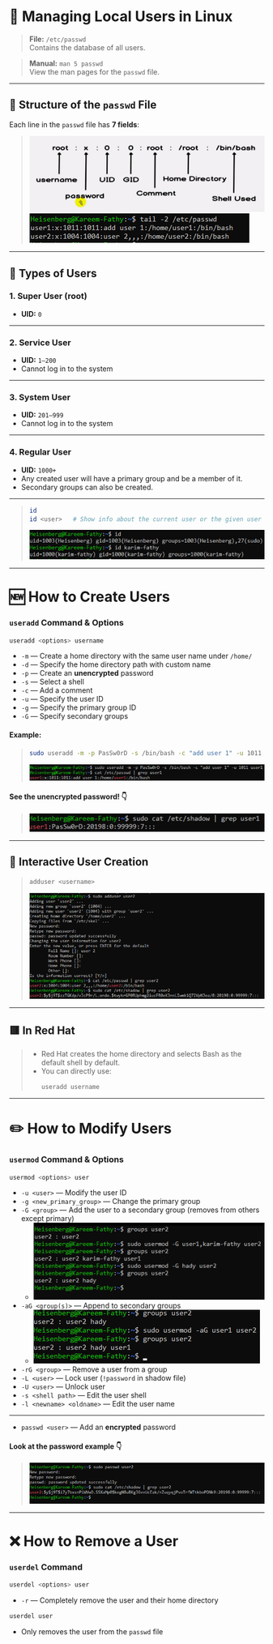 # 👤 Managing Local Users in Linux

> **File:** `/etc/passwd`  
> Contains the database of all users.

> **Manual:** `man 5 passwd`  
> View the man pages for the `passwd` file.

---

## 📄 Structure of the `passwd` File

Each line in the `passwd` file has **7 fields**:

> ![alt text](screens/image-48.png)  
> ![alt text](screens/image-43.png)

---

## 👑 Types of Users

### 1. **Super User (root)**
- **UID:** `0`

---

### 2. **Service User**
- **UID:** `1–200`
- Cannot log in to the system

---

### 3. **System User**
- **UID:** `201–999`
- Cannot log in to the system

---

### 4. **Regular User**
- **UID:** `1000+`
- Any created user will have a primary group and be a member of it.
- Secondary groups can also be created.

---

> ```bash
> id
> id <user>   # Show info about the current user or the given user
> ```
> ![alt text](screens/image-29.png)

---

# 🆕 How to Create Users

### `useradd` Command & Options

```bash
useradd <options> username
```
- `-m`    — Create a home directory with the same user name under `/home/`
- `-d`    — Specify the home directory path with custom name
- `-p`    — Create an **unencrypted** password
- `-s`    — Select a shell
- `-c`    — Add a comment
- `-u`    — Specify the user ID
- `-g`    — Specify the primary group ID
- `-G`    — Specify secondary groups
	
#### **Example:**
> ```bash
> sudo useradd -m -p PasSw0rD -s /bin/bash -c "add user 1" -u 1011 user1
> ```
> ![alt text](screens/image-40.png)

#### **See the unencrypted password! 👇**
> ![alt text](screens/image-41.png)

---

## 👤 Interactive User Creation

> ```bash
> adduser <username>
> ```
> ![alt text](screens/image-42.png)

---

## 🟥 In Red Hat

> - Red Hat creates the home directory and selects Bash as the default shell by default.
> - You can directly use:  
>   ```bash
>   useradd username
>   ```

---

# ✏️ How to Modify Users

### `usermod` Command & Options

```bash
usermod <options> user
```
- `-u <user>`                — Modify the user ID
- `-g <new_primary_group>`   — Change the primary group
- `-G <group>`               — Add the user to a secondary group (removes from others except primary)
	- ![alt text](screens/image-46.png)
- `-aG <group(s)>`           — Append to secondary groups
	- ![alt text](screens/image-47.png)
- `-rG <group>`              — Remove a user from a group
- `-L <user>`                — Lock user (`!password` in shadow file)
- `-U <user>`                — Unlock user
- `-s <shell path>`          — Edit the user shell
- `-l <newname> <oldname>`   — Edit the user name

---

- `passwd <user>` — Add an **encrypted** password

#### **Look at the password example 👇**
> ![alt text](screens/image-45.png)

---

# ❌ How to Remove a User

### `userdel` Command

```bash
userdel <options> user
```
- `-r` — Completely remove the user and their home directory

```bash
userdel user
```
- Only removes the user from the `passwd` file


